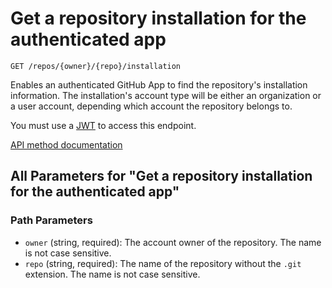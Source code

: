 # Get a repository installation for the authenticated app

`GET /repos/{owner}/{repo}/installation`

Enables an authenticated GitHub App to find the repository's installation information. The installation's account type will be either an organization or a user account, depending which account the repository belongs to.

You must use a [JWT](https://docs.github.com/apps/building-github-apps/authenticating-with-github-apps/#authenticating-as-a-github-app) to access this endpoint.

[API method documentation](https://docs.github.com/rest/apps/apps#get-a-repository-installation-for-the-authenticated-app)

## All Parameters for "Get a repository installation for the authenticated app"

### Path Parameters

- `owner` (string, required): The account owner of the repository. The name is not case sensitive.
- `repo` (string, required): The name of the repository without the `.git` extension. The name is not case sensitive.